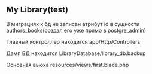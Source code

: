 My Library(test)
-------------------------
В миграциях к бд не записан атрибут id в сущности authors_books(создал его уже прямо в postgre_admin)  

Главный контроллер находится app/Http/Controllers  

Дамп БД находится LibraryDatabase/library_db.backup  

Основная вьюха resources/views/first.blade.php  

